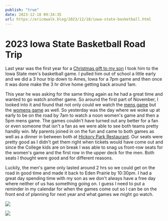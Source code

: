 ```yaml
---
publish: "true"
date: 2023-12-18 09:34:35
url: https://ericmwalk.blog/2023/12/18/iowa-state-basketball.html
---
```


# 2023 Iowa State Basketball Road Trip

Last year was the first year for a [Christmas gift to my son](https://ericmwalk.blog/2023/01/11/another-hr-drive.html) I took him to the Iowa State men's basketball game. I pulled him out of school a little early and we did a 3 hour trip down to Ames, Iowa for a 7pm game and then once it was done make the 3 hr drive home getting back around 1am.

This year he was asking for the same thing again as he had a great time and wanted to go watch another game. So around the first part of November, I looked into it and found that not only could we watch the [mens game](https://ericmwalk.blog/2023/12/17/basketball-game-two.html) but the [womens game](https://ericmwalk.blog/2023/12/17/basketball-game-one.html) as well. So yesterday was the day where we woke up at early to be on the road by 7am to watch a noon women's game and then a 5pm mens game. The games couldn't have turned out any better for a fan or even someone that isn't a fan as we were able to see both teams pretty handily win. My parents joined in on the fun and came to both games as well as a dinner in between both at [Hickory Park Restaurant](https://hickoryparkbbq.com). Our seats were pretty good as I didn't get them right when tickets would have come out and since the College kids are on break I was able to snag us front-row seats for the women's game and the first row in the upper deck for the men. Both seats I thought were good and for different reasons.

Luckily, the men's game only lasted around 2 hrs so we could get on the road in good time and made it back to Eden Prairie by 10:30pm. I had a great day spending time with my son as we don't always have a free day where neither of us has something going on. I guess I need to put a reminder in my calendar for when the games come out so I can be on the front end of planning for next year and what games we might go watch.

![](https://ericmwalk.blog/uploads/2023/918e3a2b-3bac-46d5-bdb6-257dc0722d8d.jpg)

![](https://ericmwalk.blog/uploads/2023/3ec76cb2-5ec6-497b-a571-54c7104f064c.jpg)
